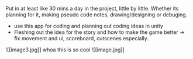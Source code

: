 Put in at least like 30 mins a day in the project, little by little. Whether its planning for it, making pseudo code notes, drawing/designing or debuging.
- use this app for coding and planning out coding ideas in unity
- Fleshing out the idea for the story and how to make the game better -> fix movement and ui, scoreboard, cutscenes especially.

![[image3.jpg]]
whoa this is so cool
![[image.jpg]]
